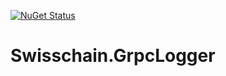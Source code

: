 [![NuGet Status](https://img.shields.io/nuget/v/Swisschain.GrpcLogger?color=green)](https://www.nuget.org/packages/Swisschain.GrpcLogger/)

# Swisschain.GrpcLogger
